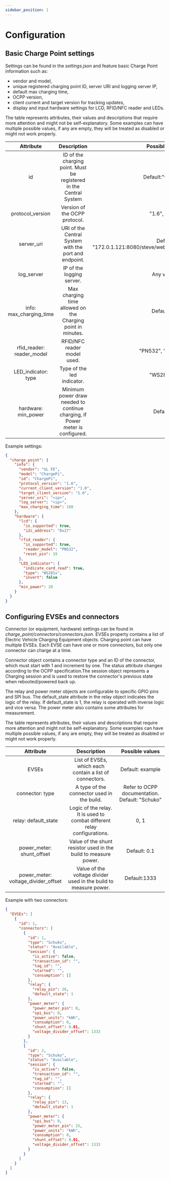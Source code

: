 ```yaml
---
sidebar_position: 1
---
```


# Configuration

## Basic Charge Point settings

Settings can be found in the _settings.json_ and feature basic Charge Point information such as:

- vendor and model,
- unique registered charging point ID, server URI and logging server IP,
- default max charging time,
- OCPP version,
- client current and target version for tracking updates,
- display and input hardware settings for LCD, RFID/NFC reader and LEDs.

The table represents attributes, their values and descriptions that require more attention and might not be
self-explanatory. Some examples can have multiple possible values, if any are empty, they will be treated as disabled or
might not work properly.

|         Attribute         |                                  Description                                  |                         Possible values                          | 
|:-------------------------:|:-----------------------------------------------------------------------------:|:----------------------------------------------------------------:|
|            id             |      ID of the charging point. Must be registered in the Central System       |                        Default:"ChargePi"                        |
|     protocol_version      |                         Version of the OCPP protocol.                         |                          "1.6", "2.0.1"                          |
|        server_uri         |             URI of the Central System with the port and endpoint.             | Default: "172.0.1.121:8080/steve/websocket/CentralSystemService" | 
|        log_server         |                           IP of the logging server.                           |                           Any valid IP                           | 
|  info: max_charging_time  |          Max charging time allowed on the Charging point in minutes.          |                           Default:180                            |
| rfid_reader: reader_model |                          RFID/NFC reader model used.                          |                        "PN532", "MFRC522"                        | 
|    LED_indicator: type    |                          Type of the led indicator.                           |                           "WS281x", ""                           |
|    hardware: min_power    | Minimum power draw needed to continue charging, if Power meter is configured. |                            Default:20                            |

Example settings:

```json
{
  "charge_point": {
    "info": {
      "vendor": "UL FE",
      "model": "ChargePi",
      "id": "ChargePi",
      "protocol_version": "1.6",
      "current_client_version": "1.0",
      "target_client_version": "1.0",
      "server_uri": "<ip>",
      "log_server": "<ip>",
      "max_charging_time": 180
    },
    "hardware": {
      "lcd": {
        "is_supported": true,
        "i2c_address": "0x27"
      },
      "rfid_reader": {
        "is_supported": true,
        "reader_model": "PN532",
        "reset_pin": 19
      },
      "LED_indicator": {
        "indicate_card_read": true,
        "type": "WS281x",
        "invert": false
      },
      "min_power": 20
    }
  }
}
```

## Configuring EVSEs and connectors

Connector (or equipment, hardware) settings can be found in _charge_point/connectors/connectors.json_. EVSEs property
contains a list of Electric Vehicle Charging Equipment objects. Charging point can have multiple EVSEs. Each EVSE can
have one or more connectors, but only one connector can charge at a time.

Connector object contains a connector type and an ID of the connector, which must start with 1 and increment by one. The
status attribute changes according to the OCPP specification.The session object represents a Charging session and is
used to restore the connector's previous state when rebooted/powered back up.

The relay and power meter objects are configurable to specific GPIO pins and SPI bus. The default_state attribute in the
relay object indicates the logic of the relay. If default_state is 1, the relay is operated with inverse logic and vice
versa. The power meter also contains some attributes for measurement.

The table represents attributes, their values and descriptions that require more attention and might not be
self-explanatory. Some examples can have multiple possible values, if any are empty, they will be treated as disabled or
might not work properly.

|              Attribute              |                               Description                                |                Possible values                 |
|:-----------------------------------:|:------------------------------------------------------------------------:|:----------------------------------------------:|
|                EVSEs                |         List of EVSEs, which each contain a list of connectors.          |                Default: example                |
|           connector: type           |                A type of the connector used in the build.                | Refer to OCPP documentation. Default: "Schuko" |
|        relay: default_state         | Logic of the relay. It is used to combat different relay configurations. |                      0, 1                      | 
|      power_meter: shunt_offset      |     Value of the shunt resistor used in the build to measure power.      |                  Default: 0.1                  | 
| power_meter: voltage_divider_offset |     Value of the voltage divider used in the build to measure power.     |                  Default:1333                  |

Example with two connectors:

```json
{
  "EVSEs": [
    {
      "id": 1,
      "connectors": [
        {
          "id": 1,
          "type": "Schuko",
          "status": "Available",
          "session": {
            "is_active": false,
            "transaction_id": "",
            "tag_id": "",
            "started": "",
            "consumption": []
          },
          "relay": {
            "relay_pin": 26,
            "default_state": 1
          },
          "power_meter": {
            "power_meter_pin": 0,
            "spi_bus": 0,
            "power_units": "kWh",
            "consumption": 0,
            "shunt_offset": 0.01,
            "voltage_divider_offset": 1333
          }
        },
        {
          "id": 2,
          "type": "Schuko",
          "status": "Available",
          "session": {
            "is_active": false,
            "transaction_id": "",
            "tag_id": "",
            "started": "",
            "consumption": []
          },
          "relay": {
            "relay_pin": 13,
            "default_state": 1
          },
          "power_meter": {
            "spi_bus": 0,
            "power_meter_pin": 25,
            "power_units": "kWh",
            "consumption": 0,
            "shunt_offset": 0.01,
            "voltage_divider_offset": 1333
          }
        }
      ]
    }
  ]
}
```
